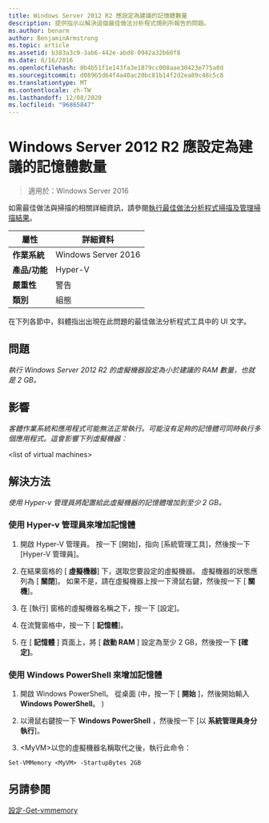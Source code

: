 ```yaml
---
title: Windows Server 2012 R2 應設定為建議的記憶體數量
description: 提供指示以解決這個最佳做法分析程式規則所報告的問題。
ms.author: benarm
author: BenjaminArmstrong
ms.topic: article
ms.assetid: b383a3c9-3ab6-442e-abd8-0942a32b60f8
ms.date: 8/16/2016
ms.openlocfilehash: 8b4b51f1e143fa3e1879cc008aae30423e775a0d
ms.sourcegitcommit: d08965d64f4a40ac20bc81b14f2d2ea89c48c5c8
ms.translationtype: MT
ms.contentlocale: zh-TW
ms.lasthandoff: 12/08/2020
ms.locfileid: "96865847"
---
```

# <a name="windows-server-2012-r2-should-be-configured-with-the-recommended-amount-of-memory"></a>Windows Server 2012 R2 應設定為建議的記憶體數量

>適用於：Windows Server 2016

如需最佳做法與掃描的相關詳細資訊，請參閱[執行最佳做法分析程式掃描及管理掃描結果](https://go.microsoft.com/fwlink/p/?LinkID=223177)。

|屬性|詳細資料|
|-|-|
|**作業系統**|Windows Server 2016|
|**產品/功能**|Hyper-V|
|**嚴重性**|警告|
|**類別**|組態|

在下列各節中，斜體指出出現在此問題的最佳做法分析程式工具中的 UI 文字。

## <a name="issue"></a>**問題**
*執行 Windows Server 2012 R2 的虛擬機器設定為小於建議的 RAM 數量，也就是 2 GB。*

## <a name="impact"></a>**影響**
*客體作業系統和應用程式可能無法正常執行。可能沒有足夠的記憶體可同時執行多個應用程式。這會影響下列虛擬機器：*

\<list of virtual machines>

## <a name="resolution"></a>**解決方法**
*使用 Hyper-v 管理員將配置給此虛擬機器的記憶體增加到至少 2 GB。*

### <a name="increase-the-memory-using-hyper-v-manager"></a>使用 Hyper-v 管理員來增加記憶體

1.  開啟 Hyper-V 管理員。 按一下 [開始]，指向 [系統管理工具]，然後按一下 [Hyper-V 管理員]。

2.  在結果窗格的 [ **虛擬機器**] 下，選取您要設定的虛擬機器。 虛擬機器的狀態應列為 [ **關閉**]。 如果不是，請在虛擬機器上按一下滑鼠右鍵，然後按一下 [ **關機**]。

3.  在 [執行] 窗格的虛擬機器名稱之下，按一下 [設定]。

4.  在流覽窗格中，按一下 [ **記憶體**]。

5.  在 [ **記憶體** ] 頁面上，將 [ **啟動 RAM** ] 設定為至少 2 GB，然後按一下 **[確定]**。

### <a name="increase-the-memory-using-windows-powershell"></a>使用 Windows PowerShell 來增加記憶體

1.  開啟 Windows PowerShell。 從桌面 (中，按一下 [ **開始** ]，然後開始輸入 **Windows PowerShell**。 ) 

2.  以滑鼠右鍵按一下 **Windows PowerShell** ，然後按一下 [以 **系統管理員身分執行**]。

3.  \<MyVM>以您的虛擬機器名稱取代之後，執行此命令：

```
Set-VMMemory <MyVM> -StartupBytes 2GB
```

## <a name="see-also"></a>另請參閱
[設定-Get-vmmemory](/powershell/module/hyper-v/set-vmmemory)
